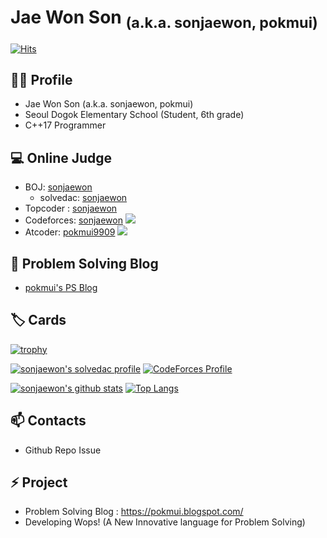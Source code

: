 # Jae Won Son <sub>(a.k.a. sonjaewon, pokmui)</sub>

[![Hits](https://hits.seeyoufarm.com/api/count/incr/badge.svg?url=https%3A%2F%2Fgithub.com%2FjusticeHui)](https://github.com/justiceHui)

## 🙋‍♂️ Profile

* Jae Won Son (a.k.a. sonjaewon, pokmui)
* Seoul Dogok Elementary School (Student, 6th grade)
* C++17 Programmer

## 💻 Online Judge

* BOJ: [sonjaewon](http://icpc.me/sonjaewon)
  * solvedac: [sonjaewon](https://solved.ac/profile/sonjaewon)
* Topcoder : [sonjaewon](https://run.kaist.ac.kr/badges/topcoder/sonjaewon.svg)
* Codeforces: [sonjaewon](https://codeforces.com/profile/sonjaewon) [![](https://run.kaist.ac.kr/badges/codeforces/sonjaewon.svg)](https://codeforces.com/profile/sonjaewon)
* Atcoder: [pokmui9909](https://atcoder.jp/users/pokmui9909) [![](https://run.kaist.ac.kr/badges/atcoder/pokmui9909.svg)](https://atcoder.jp/users/pokmui9909)

## 💬 Problem Solving Blog

* [pokmui's PS Blog](https://pokmui.blogspot.com/)

## 🏷️ Cards

[![trophy](https://github-profile-trophy.vercel.app/?username=sonjaewon0318&theme=chalk&row=2&column=3)](https://github.com/ryo-ma/github-profile-trophy)

[![sonjaewon's solvedac profile](http://mazassumnida.wtf/api/v2/generate_badge?boj=sonjaewon)](https://solved.ac/profile/sonjaewon) [![CodeForces Profile](http://cf.leed.at?id=sonjaewon)](https://codeforces.com/profile/sonjaewon)

[![sonjaewon's github stats](https://github-readme-stats.vercel.app/api?username=sonjaewon0318&show_icons=true&hide_border=true)](https://github.com/sonjaewon0318) [![Top Langs](https://github-readme-stats.vercel.app/api/top-langs/?username=sonjaewon0318&layout=compact)](https://github.com/sonjaewon0318)

## 📫 Contacts

* Github Repo Issue

## ⚡ Project

* Problem Solving Blog : https://pokmui.blogspot.com/
* Developing Wops! (A New Innovative language for Problem Solving)
